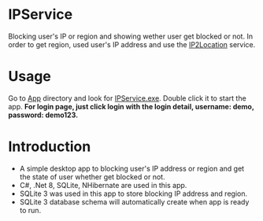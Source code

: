 # IPService
Blocking user's IP or region and showing wether user get blocked or not.
In order to get region, used user's IP address and use the <a href="https://www.ip2location.io/">IP2Location</a> service.

# Usage
Go to <a href="https://github.com/eweley95/IPServices/tree/master/App">App</a> directory and look for <a href="https://github.com/eweley95/IPServices/blob/master/App/IPService.exe">IPService.exe</a>.
Double click it to start the app.
<b>For login page, just click login with the login detail, username: demo, password: demo123.</b>

# Introduction
<ul>
  <li>A simple desktop app to blocking user's IP address or region and get the state of user whether get blocked or not.</li>
  <li>C#, .Net 8, SQLite, NHibernate are used in this app.</li>
  <li>SQLite 3 was used in this app to store blocking IP address and region.</li>
  <li>SQLite 3 database schema will automatically create when app is ready to run.</li>
</ul>
